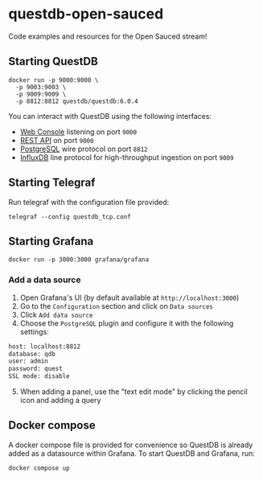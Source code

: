 # questdb-open-sauced

Code examples and resources for the Open Sauced stream!

## Starting QuestDB

```
docker run -p 9000:9000 \
  -p 9003:9003 \
  -p 9009:9009 \
  -p 8812:8812 questdb/questdb:6.0.4
```

You can interact with QuestDB using the following interfaces:

- [Web Console](https://questdb.io/docs/reference/web-console/) listening on
  port `9000`
- [REST API](https://questdb.io/docs/reference/api/rest/) on port `9000`
- [PostgreSQL](https://questdb.io/docs/reference/api/postgres/) wire protocol on
  port `8812`
- [InfluxDB](https://questdb.io/docs/reference/api/influxdb/) line protocol for
  high-throughput ingestion on port `9009`

## Starting Telegraf

Run telegraf with the configuration file provided:

```
telegraf --config questdb_tcp.conf
```

## Starting Grafana

```
docker run -p 3000:3000 grafana/grafana
```

### Add a data source

1. Open Grafana's UI (by default available at `http://localhost:3000`)
2. Go to the `Configuration` section and click on `Data sources`
3. Click `Add data source`
4. Choose the `PostgreSQL` plugin and configure it with the following settings:

```bash
host: localhost:8812
database: qdb
user: admin
password: quest
SSL mode: disable
```

5. When adding a panel, use the "text edit mode" by clicking the pencil icon and
   adding a query

## Docker compose

A docker compose file is provided for convenience so QuestDB is already added as a datasource within Grafana.
To start QuestDB and Grafana, run:

```
docker compose up
```
